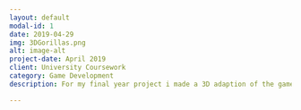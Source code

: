 ```yaml
---
layout: default
modal-id: 1
date: 2019-04-29
img: 3DGorillas.png
alt: image-alt
project-date: April 2019
client: University Coursework
category: Game Development
description: For my final year project i made a 3D adaption of the game Gorillas made by IBM. This was using a engine that was made for the Pacman project, and has then been adapted and repurposed for this project. The map for this project is randomly generates and saved locally, with the hights of the hills affecting nearby generations. A simple AI was also created for this project, with the enemy player AI being able to be toggled on or off, the AI will attempt to hit the player with it becoming more accurate with each miss.<br><iframe width="560" height="315" src="https://www.youtube.com/embed/HosRSkY0Dew" frameborder="0" allow="accelerometer; autoplay; encrypted-media; gyroscope; picture-in-picture" allowfullscreen></iframe>

---
```

